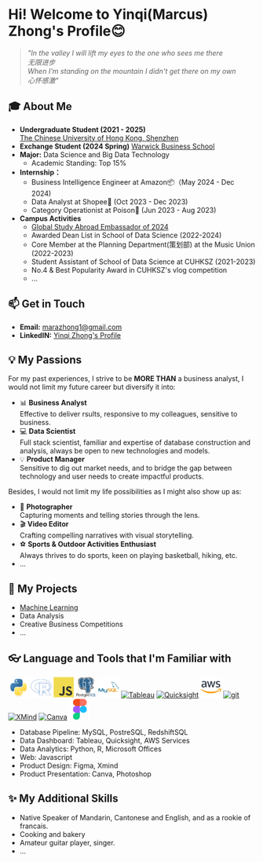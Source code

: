 # Hi! Welcome to Yinqi(Marcus) Zhong's Profile😊

> *"In the valley I will lift my eyes to the one who sees me there*  
> *无限进步*  
> *When I'm standing on the mountain I didn't get there on my own*  
> *心怀感激"*

## 🎓 About Me
- **Undergraduate Student (2021 - 2025)**  
  [The Chinese University of Hong Kong, Shenzhen](https://sds.cuhk.edu.cn/)
- **Exchange Student (2024 Spring)**
  [Warwick Business School](https://www.wbs.ac.uk/)
- **Major:** Data Science and Big Data Technology  
   -  Academic Standing: Top 15%
- **Internship：**
   - Business Intelligence Engineer at Amazon📦（May 2024 - Dec 2024)
   - Data Analyst at Shopee🦐 (Oct 2023 - Dec 2023)
   - Category Operationist at Poison👔 (Jun 2023 - Aug 2023)
- **Campus Activities**
   - [Global Study Abroad Embassador of 2024](https://oal.cuhk.edu.cn/article/1655)
   - Awarded Dean List in School of Data Science (2022-2024)
   - Core Member at the Planning Department(策划部) at the Music Union (2022-2023)
   - Student Assistant of School of Data Science at CUHKSZ (2021-2023)
   - No.4 & Best Popularity Award in CUHKSZ's vlog competition
   - ...

## 📫 Get in Touch
- **Email:** marazhong1@gmail.com
- **LinkedIN:** [Yinqi Zhong's Profile](https://www.linkedin.com/in/yinqi-marcus-zhong-7824042a5/)

## 💡 My Passions
For my past experiences, I strive to be **MORE THAN** a business analyst, I would not limit my future career but diversify it into:

- 📊 **Business Analyst**  
  Effective to deliver rsults, responsive to my colleagues, sensitive to business.
- 💻 **Data Scientist**  
  Full stack scientist, familiar and expertise of database construction and analysis, always be open to new technologies and models.
- 💡 **Product Manager**  
  Sensitive to dig out market needs, and to bridge the gap between technology and user needs to create impactful products.



Besides, I would not limit my life possibilities as I might also show up as:
- 📸 **Photographer**  
  Capturing moments and telling stories through the lens.
- 🎬 **Video Editor**  
  Crafting compelling narratives with visual storytelling.
- ⚽ **Sports & Outdoor Activities Enthusiast**  
  Always thrives to do sports, keen on playing basketball, hiking, etc.
- ...
  
## 🚀 My Projects
- [Machine Learning](https://github.com/Zyinqi/Machine-Learning-Project)
- Data Analysis
- Creative Business Competitions
- ...


## 👓 Language and Tools that I'm Familiar with
<a target="_blank" href="https://raw.githubusercontent.com/devicons/devicon/master/icons/python/python-original.svg" style="display: inline-block;">
  <img src="https://raw.githubusercontent.com/devicons/devicon/master/icons/python/python-original.svg" alt="python" width="42" height="42" />
</a>
<a target="_blank" href="https://github.com/devicons/devicon/blob/master/icons/r/r-line.svg" style="display: inline-block;">
  <img src="https://github.com/devicons/devicon/blob/master/icons/r/r-line.svg" alt="R" width="42" height="42" />
</a>
<a target="_blank" href="https://raw.githubusercontent.com/devicons/devicon/master/icons/javascript/javascript-original.svg" style="display: inline-block;">
  <img src="https://raw.githubusercontent.com/devicons/devicon/master/icons/javascript/javascript-original.svg" alt="javascript" width="42" height="42" />
</a>
<a target="_blank" href="https://raw.githubusercontent.com/devicons/devicon/master/icons/postgresql/postgresql-original-wordmark.svg" style="display: inline-block;">
  <img src="https://raw.githubusercontent.com/devicons/devicon/master/icons/postgresql/postgresql-original-wordmark.svg" alt="postgresql" width="42" height="42" />
</a>
<a target="_blank" href="https://raw.githubusercontent.com/devicons/devicon/master/icons/mysql/mysql-original-wordmark.svg" style="display: inline-block;">
  <img src="https://raw.githubusercontent.com/devicons/devicon/master/icons/mysql/mysql-original-wordmark.svg" alt="mysql" width="42" height="42" />
</a>
<a target="_blank" href="https://cdn.worldvectorlogo.com/logos/tableau-software.svg" style="display: inline-block;">
  <img src="https://cdn.worldvectorlogo.com/logos/tableau-software.svg" alt="Tableau" width="42" height="42" />
</a>
<a target="_blank" href="https://icon.icepanel.io/AWS/svg/Analytics/QuickSight.svg" style="display: inline-block;">
  <img src="https://icon.icepanel.io/AWS/svg/Analytics/QuickSight.svg" alt="Quicksight" width="42" height="42" />
</a>
<a target="_blank" href="https://raw.githubusercontent.com/devicons/devicon/master/icons/amazonwebservices/amazonwebservices-original-wordmark.svg" style="display: inline-block;">
  <img src="https://raw.githubusercontent.com/devicons/devicon/master/icons/amazonwebservices/amazonwebservices-original-wordmark.svg" alt="aws" width="42" height="42" />
</a>
<a target="_blank" href="https://www.vectorlogo.zone/logos/git-scm/git-scm-icon.svg" style="display: inline-block;">
  <img src="https://www.vectorlogo.zone/logos/git-scm/git-scm-icon.svg" alt="git" width="42" height="42" />
</a>
<a target="_blank" href="https://www.vectorlogo.zone/logos/xmindapp/xmindapp-icon.svg" style="display: inline-block;">
  <img src="https://www.vectorlogo.zone/logos/xmindapp/xmindapp-icon.svg" alt="XMind" width="42" height="42" />
</a>
<a target="_blank" href="https://www.vectorlogo.zone/logos/canva/canva-icon.svg" style="display: inline-block;">
  <img src="https://www.vectorlogo.zone/logos/canva/canva-icon.svg" alt="Canva" width="42" height="42" />
</a>
<a target="_blank" href="https://github.com/devicons/devicon/blob/master/icons/figma/figma-original.svg" style="display: inline-block;">
  <img src="https://github.com/devicons/devicon/blob/master/icons/figma/figma-original.svg" alt="Figma" width="42" height="42" />
</a>

- Database Pipeline: MySQL, PostreSQL, RedshiftSQL
- Data Dashboard: Tableau, Quicksight, AWS Services
- Data Analytics: Python, R, Microsoft Offices
- Web: Javascript
- Product Design: Figma, Xmind
- Product Presentation: Canva, Photoshop


## ✨ My Additional Skills
- Native Speaker of Mandarin, Cantonese and English, and as a rookie of francais.
- Cooking and bakery
- Amateur guitar player, singer.
- ...
